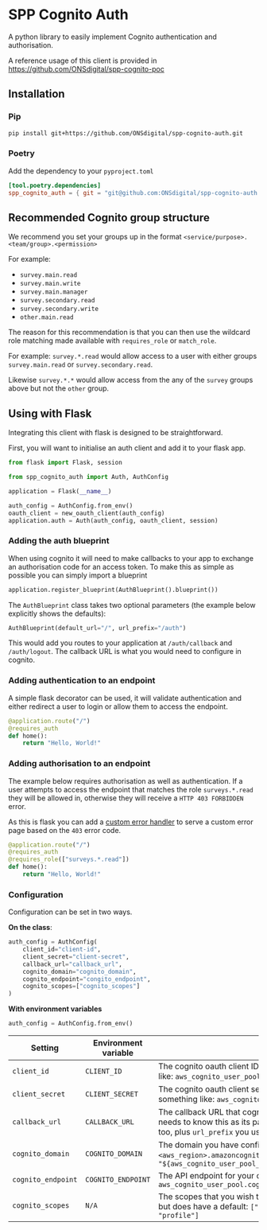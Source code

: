 # SPP Cognito Auth

A python library to easily implement Cognito authentication and authorisation.

A reference usage of this client is provided in <https://github.com/ONSdigital/spp-cognito-poc>

## Installation

### Pip

```sh
pip install git+https://github.com/ONSdigital/spp-cognito-auth.git
```

### Poetry

Add the dependency to your `pyproject.toml`

```toml
[tool.poetry.dependencies]
spp_cognito_auth = { git = "git@github.com:ONSdigital/spp-cognito-auth.git", branch = "main" }
```

## Recommended Cognito group structure

We recommend you set your groups up in the format `<service/purpose>.<team/group>.<permission>`

For example:

- `survey.main.read`
- `survey.main.write`
- `survey.main.manager`
- `survey.secondary.read`
- `survey.secondary.write`
- `other.main.read`

The reason for this recommendation is that you can then use the wildcard role matching made available with `requires_role` or `match_role`.

For example: `survey.*.read` would allow access to a user with either groups `survey.main.read` or `survey.secondary.read`.

Likewise `survey.*.*` would allow access from the any of the `survey` groups above but not the `other` group.

## Using with Flask

Integrating this client with flask is designed to be straightforward.

First, you will want to initialise an auth client and add it to your flask app.

```py
from flask import Flask, session

from spp_cognito_auth import Auth, AuthConfig

application = Flask(__name__)

auth_config = AuthConfig.from_env()
oauth_client = new_oauth_client(auth_config)
application.auth = Auth(auth_config, oauth_client, session)
```

### Adding the auth blueprint

When using cognito it will need to make callbacks to your app to exchange an
authorisation code for an access token. To make this as simple as possible
you can simply import a blueprint

```python
application.register_blueprint(AuthBlueprint().blueprint())
```

The `AuthBlueprint` class takes two optional parameters
(the example below explicitly shows the defaults):

```python
AuthBlueprint(default_url="/", url_prefix="/auth")
```

This would add you routes to your application at `/auth/callback`
and `/auth/logout`. The callback URL is what you would need to configure
in cognito.

### Adding authentication to an endpoint

A simple flask decorator can be used, it will validate authentication and
either redirect a user to login or allow them to access the endpoint.

```python
@application.route("/")
@requires_auth
def home():
    return "Hello, World!"
```

### Adding authorisation to an endpoint

The example below requires authorisation as well as authentication. If a user
attempts to access the endpoint that matches the role `surveys.*.read` they
will be allowed in, otherwise they will receive a `HTTP 403 FORBIDDEN` error.

As this is flask you can add a [custom error handler](https://flask.palletsprojects.com/en/1.1.x/patterns/errorpages/)
to serve a custom error page based on the `403` error code.

```python
@application.route("/")
@requires_auth
@requires_role(["surveys.*.read"])
def home():
    return "Hello, World!"
```

### Configuration

Configuration can be set in two ways.

**On the class**:

```python
auth_config = AuthConfig(
    client_id="client-id",
    client_secret="client-secret",
    callback_url="callback_url",
    cognito_domain="cognito_domain",
    cognito_endpoint="congito_endpoint",
    cognito_scopes=["cognito_scopes"]
)
```

**With environment variables**

```python
auth_config = AuthConfig.from_env()
```

| Setting            | Environment variable | description                                                                                                                                                                                                                                                             |
|--------------------|----------------------|-------------------------------------------------------------------------------------------------------------------------------------------------------------------------------------------------------------------------------------------------------------------------|
| `client_id`        | `CLIENT_ID`          | The cognito oauth client ID assigned to your app, from teraform this would be something like: `aws_cognito_user_pool_client.client.id`                                                                                                                                  |
| `client_secret`    | `CLIENT_SECRET`      | The cognito oauth client secret assigned to your app, from teraform this would be something like: `aws_cognito_user_pool_client.client.client_secret`                                                                                                                   |
| `callback_url`     | `CALLBACK_URL`       | The callback URL that cognito will use when sending the authorisation code, your app also needs to know this as its part of the validation flow. It will be the URL you deploy this app too, plus `url_prefix` you use on the `AuthBlueprint`, default `/auth/callback` |
| `cognito_domain`   | `COGNITO_DOMAIN`     | The domain you have configured for the cognito hosted UI. This will be `<your_domain>.auth.<aws_region>.amazoncognito.com` a terraform example: `"${aws_cognito_user_pool_domain.cognito.domain}.auth.${var.region}.amazoncognito.com"`                                 |
| `cognito_endpoint` | `COGNITO_ENDPOINT`   | The API endpoint for your cognito service, directly compatible with the terraform attribute `aws_cognito_user_pool.cognito.endpoint`                                                                                                                                    |
| `cognito_scopes`   | `N/A`                | The scopes that you wish to map for auth requests. This is not configurable my an env var but does have a default: `["aws.cognito.signin.user.admin", "email", "openid", "phone", "profile"]`                                                                           |
